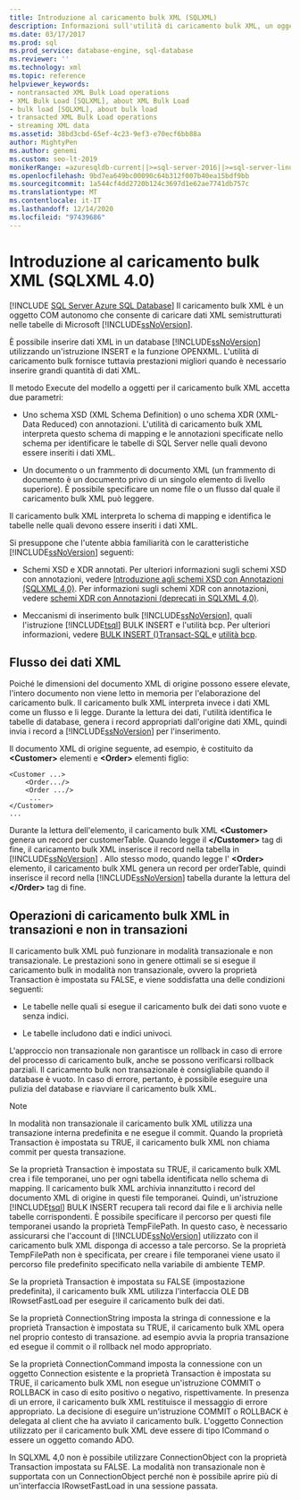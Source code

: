 ```yaml
---
title: Introduzione al caricamento bulk XML (SQLXML)
description: Informazioni sull'utilità di caricamento bulk XML, un oggetto COM autonomo in SQLXML 4,0, che consente di caricare dati XML semistrutturati nelle in tabelle Microsoft SQL Server.
ms.date: 03/17/2017
ms.prod: sql
ms.prod_service: database-engine, sql-database
ms.reviewer: ''
ms.technology: xml
ms.topic: reference
helpviewer_keywords:
- nontransacted XML Bulk Load operations
- XML Bulk Load [SQLXML], about XML Bulk Load
- bulk load [SQLXML], about bulk load
- transacted XML Bulk Load operations
- streaming XML data
ms.assetid: 38bd3cbd-65ef-4c23-9ef3-e70ecf6bb88a
author: MightyPen
ms.author: genemi
ms.custom: seo-lt-2019
monikerRange: =azuresqldb-current||>=sql-server-2016||>=sql-server-linux-2017||=azuresqldb-mi-current
ms.openlocfilehash: 9bd7ea649bc00090c64b312f007b40ea15bdf9bb
ms.sourcegitcommit: 1a544cf4dd2720b124c3697d1e62ae7741db757c
ms.translationtype: MT
ms.contentlocale: it-IT
ms.lasthandoff: 12/14/2020
ms.locfileid: "97439686"
---
```

# <a name="introduction-to-xml-bulk-load-sqlxml-40"></a>Introduzione al caricamento bulk XML (SQLXML 4.0)
[!INCLUDE [SQL Server Azure SQL Database](../../../includes/applies-to-version/sql-asdb.md)]
  Il caricamento bulk XML è un oggetto COM autonomo che consente di caricare dati XML semistrutturati nelle tabelle di Microsoft [!INCLUDE[ssNoVersion](../../../includes/ssnoversion-md.md)].  
  
 È possibile inserire dati XML in un database [!INCLUDE[ssNoVersion](../../../includes/ssnoversion-md.md)] utilizzando un'istruzione INSERT e la funzione OPENXML. L'utilità di caricamento bulk fornisce tuttavia prestazioni migliori quando è necessario inserire grandi quantità di dati XML.  
  
 Il metodo Execute del modello a oggetti per il caricamento bulk XML accetta due parametri:  
  
-   Uno schema XSD (XML Schema Definition) o uno schema XDR (XML-Data Reduced) con annotazioni. L'utilità di caricamento bulk XML interpreta questo schema di mapping e le annotazioni specificate nello schema per identificare le tabelle di SQL Server nelle quali devono essere inseriti i dati XML.  
  
-   Un documento o un frammento di documento XML (un frammento di documento è un documento privo di un singolo elemento di livello superiore). È possibile specificare un nome file o un flusso dal quale il caricamento bulk XML può leggere.  
  
 Il caricamento bulk XML interpreta lo schema di mapping e identifica le tabelle nelle quali devono essere inseriti i dati XML.  
  
 Si presuppone che l'utente abbia familiarità con le caratteristiche [!INCLUDE[ssNoVersion](../../../includes/ssnoversion-md.md)] seguenti:  
  
-   Schemi XSD e XDR annotati. Per ulteriori informazioni sugli schemi XSD con annotazioni, vedere [Introduzione agli schemi XSD con Annotazioni &#40;SQLXML 4,0&#41;](../../../relational-databases/sqlxml/annotated-xsd-schemas/introduction-to-annotated-xsd-schemas-sqlxml-4-0.md). Per informazioni sugli schemi XDR con annotazioni, vedere [schemi XDR con Annotazioni &#40;deprecati in SQLXML 4,0&#41;](../../../relational-databases/sqlxml/annotated-xsd-schemas/annotated-xdr-schemas-deprecated-in-sqlxml-4-0.md).  
  
-   Meccanismi di inserimento bulk [!INCLUDE[ssNoVersion](../../../includes/ssnoversion-md.md)], quali l'istruzione [!INCLUDE[tsql](../../../includes/tsql-md.md)] BULK INSERT e l'utilità bcp. Per ulteriori informazioni, vedere [BULK INSERT &#40;&#41;Transact-SQL ](../../../t-sql/statements/bulk-insert-transact-sql.md) e [utilità bcp](../../../tools/bcp-utility.md).  
  
## <a name="streaming-of-xml-data"></a>Flusso dei dati XML  
 Poiché le dimensioni del documento XML di origine possono essere elevate, l'intero documento non viene letto in memoria per l'elaborazione del caricamento bulk. Il caricamento bulk XML interpreta invece i dati XML come un flusso e li legge. Durante la lettura dei dati, l'utilità identifica le tabelle di database, genera i record appropriati dall'origine dati XML, quindi invia i record a [!INCLUDE[ssNoVersion](../../../includes/ssnoversion-md.md)] per l'inserimento.  
  
 Il documento XML di origine seguente, ad esempio, è costituito da **\<Customer>** elementi e **\<Order>** elementi figlio:  
  
```  
<Customer ...>  
    <Order.../>  
    <Order .../>  
     ...  
</Customer>  
...  
```  
  
 Durante la lettura dell'elemento, il caricamento bulk XML **\<Customer>** genera un record per customerTable. Quando legge il **\</Customer>** tag di fine, il caricamento bulk XML inserisce il record nella tabella in [!INCLUDE[ssNoVersion](../../../includes/ssnoversion-md.md)] . Allo stesso modo, quando legge l' **\<Order>** elemento, il caricamento bulk XML genera un record per orderTable, quindi inserisce il record nella [!INCLUDE[ssNoVersion](../../../includes/ssnoversion-md.md)] tabella durante la lettura del **\</Order>** tag di fine.  
  
## <a name="transacted-and-nontransacted-xml-bulk-load-operations"></a>Operazioni di caricamento bulk XML in transazioni e non in transazioni  
 Il caricamento bulk XML può funzionare in modalità transazionale e non transazionale. Le prestazioni sono in genere ottimali se si esegue il caricamento bulk in modalità non transazionale, ovvero la proprietà Transaction è impostata su FALSE, e viene soddisfatta una delle condizioni seguenti:  
  
-   Le tabelle nelle quali si esegue il caricamento bulk dei dati sono vuote e senza indici.  
  
-   Le tabelle includono dati e indici univoci.  
  
 L'approccio non transazionale non garantisce un rollback in caso di errore del processo di caricamento bulk, anche se possono verificarsi rollback parziali. Il caricamento bulk non transazionale è consigliabile quando il database è vuoto. In caso di errore, pertanto, è possibile eseguire una pulizia del database e riavviare il caricamento bulk XML.  
  
> [!NOTE]  
>  In modalità non transazionale il caricamento bulk XML utilizza una transazione interna predefinita e ne esegue il commit. Quando la proprietà Transaction è impostata su TRUE, il caricamento bulk XML non chiama commit per questa transazione.  
  
 Se la proprietà Transaction è impostata su TRUE, il caricamento bulk XML crea i file temporanei, uno per ogni tabella identificata nello schema di mapping. Il caricamento bulk XML archivia innanzitutto i record del documento XML di origine in questi file temporanei. Quindi, un'istruzione [!INCLUDE[tsql](../../../includes/tsql-md.md)] BULK INSERT recupera tali record dai file e li archivia nelle tabelle corrispondenti. È possibile specificare il percorso per questi file temporanei usando la proprietà TempFilePath. In questo caso, è necessario assicurarsi che l'account di [!INCLUDE[ssNoVersion](../../../includes/ssnoversion-md.md)] utilizzato con il caricamento bulk XML disponga di accesso a tale percorso. Se la proprietà TempFilePath non è specificata, per creare i file temporanei viene usato il percorso file predefinito specificato nella variabile di ambiente TEMP.  
  
 Se la proprietà Transaction è impostata su FALSE (impostazione predefinita), il caricamento bulk XML utilizza l'interfaccia OLE DB IRowsetFastLoad per eseguire il caricamento bulk dei dati.  
  
 Se la proprietà ConnectionString imposta la stringa di connessione e la proprietà Transaction è impostata su TRUE, il caricamento bulk XML opera nel proprio contesto di transazione. ad esempio avvia la propria transazione ed esegue il commit o il rollback nel modo appropriato.  
  
 Se la proprietà ConnectionCommand imposta la connessione con un oggetto Connection esistente e la proprietà Transaction è impostata su TRUE, il caricamento bulk XML non esegue un'istruzione COMMIT o ROLLBACK in caso di esito positivo o negativo, rispettivamente. In presenza di un errore, il caricamento bulk XML restituisce il messaggio di errore appropriato. La decisione di eseguire un'istruzione COMMIT o ROLLBACK è delegata al client che ha avviato il caricamento bulk. L'oggetto Connection utilizzato per il caricamento bulk XML deve essere di tipo ICommand o essere un oggetto comando ADO.  
  
 In SQLXML 4,0 non è possibile utilizzare ConnectionObject con la proprietà Transaction impostata su FALSE. La modalità non transazionale non è supportata con un ConnectionObject perché non è possibile aprire più di un'interfaccia IRowsetFastLoad in una sessione passata.  
  
  
